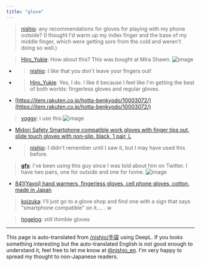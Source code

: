 ```yaml
---
title: "glove"
---
```


> [nishio](https://twitter.com/nishio/status/1484397761894416385): any recommendations for gloves for playing with my phone outside?
> (I thought I'd warm up my index finger and the base of my middle finger, which were getting sore from the cold and weren't doing so well.)

> [Hiro_Yukie](https://twitter.com/Hiro_Yukie/status/1484417020364193794): How about this?
> This was bought at Mira Shawn.
>  ![image](https://gyazo.com/0caa9975926bd677583389317865142f/thumb/1000)
- > [nishio](https://twitter.com/nishio/status/1484418668725698565): I like that you don't leave your fingers out!
- > [Hiro_Yukie](https://twitter.com/Hiro_Yukie/status/1484423255587188745): Yes, I do. I like it because I feel like I'm getting the best of both worlds: fingerless gloves and regular gloves.
- [https://item.rakuten.co.jp/hotta-benkyodo/10003072/](https://item.rakuten.co.jp/hotta-benkyodo/10003072/)

> [yoggy](https://twitter.com/yoggy/status/1484401692678696962): i use this
>  ![image](https://gyazo.com/b4eeaf6c8194d1882bdb9452b02e6685/thumb/1000)
- [Midori Safety Smartphone compatible work gloves with finger tips out, slide touch gloves with non-slip, black, 1 pair, L](https://amzn.to/3AiN3YV)
- > [nishio](https://twitter.com/nishio/status/1484439493466025988): I didn't remember until I saw it, but I may have used this before.

> [__gfx__](https://twitter.com/__gfx__/status/1484401853572198400): I've been using this guy since I was told about him on Twitter. I have two pairs, one for outside and one for home.
>  ![image](https://gyazo.com/e47ba4811c6fae76936384e0c973f9b6/thumb/1000)
- [841(Yayoi) hand warmers, fingerless gloves, cell phone gloves, cotton, made in Japan](https://amzn.to/3nLDkFw)

> [koizuka](https://twitter.com/koizuka/status/1484398493254836224): I'll just go to a glove shop and find one with a sign that says "smartphone compatible" on it.... . w

> [hogelog](https://twitter.com/hogelog/status/1484400125271494657): still thimble gloves
---
This page is auto-translated from [/nishio/手袋](https://scrapbox.io/nishio/手袋) using DeepL. If you looks something interesting but the auto-translated English is not good enough to understand it, feel free to let me know at [@nishio_en](https://twitter.com/nishio_en). I'm very happy to spread my thought to non-Japanese readers.